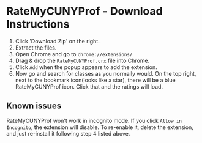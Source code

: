 # RateMyCUNYProf - Download Instructions

1. Click 'Download Zip' on the right.
2. Extract the files.
3. Open Chrome and go to `chrome://extensions/`
4. Drag & drop the `RateMyCUNYProf.crx` file into Chrome.
5. Click `Add` when the popup appears to add the extension.
6. Now go and search for classes as you normally would. On the top right, next to the bookmark icon(looks like a star), there will be a blue RateMyCUNYProf icon. Click that and the ratings will load.

## Known issues
RateMyCUNYProf won't work in incognito mode. If you click `Allow in Incognito`, the extension will disable. To re-enable it, delete the extension, and just re-install it following step 4 listed above.
